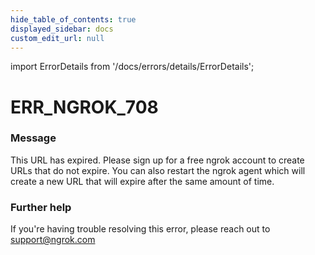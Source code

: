 ```yaml
---
hide_table_of_contents: true
displayed_sidebar: docs
custom_edit_url: null
---
```


import ErrorDetails from '/docs/errors/details/ErrorDetails';

# ERR_NGROK_708

### Message
This URL has expired. Please sign up for a free ngrok account to create URLs that do not expire. You can also restart the ngrok agent which will create a new URL that will expire after the same amount of time.

### Further help
If you're having trouble resolving this error, please reach out to [support@ngrok.com](mailto:support@ngrok.com?subject=Help%20with%20ERR_NGROK_708)

<ErrorDetails error='err_ngrok_708' />

